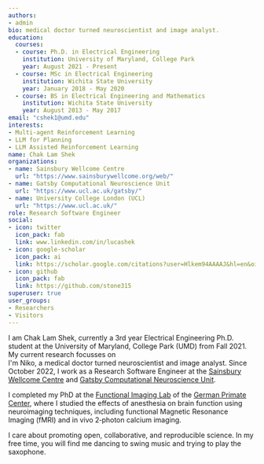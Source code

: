 ```yaml
---
authors:
- admin
bio: medical doctor turned neuroscientist and image analyst.
education:
  courses:
  - course: Ph.D. in Electrical Engineering
    institution: University of Maryland, College Park
    year: August 2021 - Present
  - course: MSc in Electrical Engineering
    institution: Wichita State University
    year: January 2018 - May 2020
  - course: BS in Electrical Engineering and Mathematics
    institution: Wichita State University
    year: August 2013 - May 2017
email: "cshek1@umd.edu"
interests:
- Multi-agent Reinforcement Learning 
- LLM for Planning
- LLM Assisted Reinforcement Learning
name: Chak Lam Shek
organizations:
- name: Sainsbury Wellcome Centre
  url: "https://www.sainsburywellcome.org/web/"
- name: Gatsby Computational Neuroscience Unit
  url: "https://www.ucl.ac.uk/gatsby/"
- name: University College London (UCL)
  url: "https://www.ucl.ac.uk/"
role: Research Software Engineer
social:
- icon: twitter
  icon_pack: fab
  link: www.linkedin.com/in/lucashek
- icon: google-scholar
  icon_pack: ai
  link: https://scholar.google.com/citations?user=Hlkem94AAAAJ&hl=en&oi=ao
- icon: github
  icon_pack: fab
  link: https://github.com/stone315
superuser: true
user_groups:
- Researchers
- Visitors
---
```


I am Chak Lam Shek, currently a 3rd year Electrical Engineering Ph.D. student at the University of Maryland, College Park (UMD) from Fall 2021. My current research focusses on  
I'm Niko, a medical doctor turned neuroscientist and image analyst. Since October 2022, I work as a Research Software Engineer at the [Sainsbury Wellcome Centre](https://www.sainsburywellcome.org/web/) and [Gatsby Computational Neuroscience Unit](https://www.ucl.ac.uk/gatsby/).

I completed my PhD at the [Functional Imaging Lab](https://www.dpz.eu/en/unit/functional-imaging-laboratory/about-us.html) of the [German Primate Center](https://www.dpz.eu), where I studied the effects of anesthesia on brain function using neuroimaging techniques, including functional Magnetic Resonance Imaging (fMRI) and in vivo 2‐photon calcium imaging.

I care about promoting open, collaborative, and reproducible science. In my free time, you will find me dancing to swing music and trying to play the saxophone.

